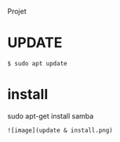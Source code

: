 
Projet
 
 # UPDATE
 ```
 $ sudo apt update 
 ```
 
 # install
 sudo apt-get install samba
 
 
 ````
 ![image](update & install.png)
